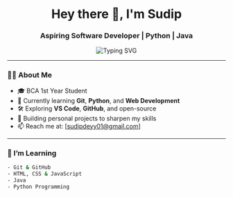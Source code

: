 <!-- README.md -->

<h1 align="center">Hey there 👋, I'm Sudip</h1>
<h3 align="center">Aspiring Software Developer | Python | Java</h3>

<p align="center">
  <img src="https://readme-typing-svg.demolab.com?font=Fira+Code&size=22&pause=1000&color=00B2FF&center=true&vCenter=true&width=440&lines=Just+a+dev+in+the+making.;Always+learning+new+things+🚀" alt="Typing SVG" />
</p>

---

### 🧑‍💻 About Me

- 🎓 BCA 1st Year Student  
- 🌱 Currently learning **Git**, **Python**, and **Web Development**  
- 🛠️ Exploring **VS Code**, **GitHub**, and open-source  
- 🔭 Building personal projects to sharpen my skills  
- 📫 Reach me at: [sudipdeyy01@gmail.com]

---

### 🧠 I’m Learning
```bash
- Git & GitHub
- HTML, CSS & JavaScript
- Java
- Python Programming

